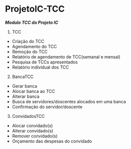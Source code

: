 # ProjetoIC-TCC
<b><i>Modulo TCC do Projeto IC</i></b>

1. TCC<br>
- Criação do TCC<br>
- Agendamento do TCC<br>
- Remoção do TCC<br>
- Relatório de agendamento de TCC(semanal e mensal)<br>
- Pesquisa de TCCs apresentados<br>
- Relatório individual dos TCC<br>

2. BancaTCC<br>
- Gerar banca<br>
- Alocar banca ao TCC<br>
- Alterar banca<br>
- Busca de servidores/doscentes alocados em uma banca<br>
- Confirmação do servidor/doscente<br>

3. ConvidadosTCC<br>
- Alocar convidado(s)<br>
- Alterar convidado(s)<br>
- Remover convidado(s)<br>
- Orçamento das despesas do convidado<br>
